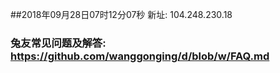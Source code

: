 ##2018年09月28日07时12分07秒 新址: 104.248.230.18
### 兔友常见问题及解答: https://github.com/wanggonging/d/blob/w/FAQ.md
